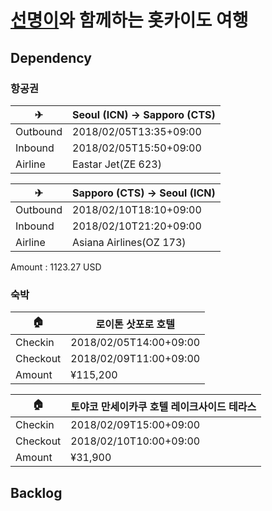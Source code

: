 # [선명이](https://github.com/actumn)와 함께하는 홋카이도 여행

## Dependency
### 항공권

| ✈ | Seoul (ICN) -> Sapporo (CTS) |
|----------|------------------------|
| Outbound | 2018/02/05T13:35+09:00 |
| Inbound | 2018/02/05T15:50+09:00 |
| Airline | Eastar Jet(ZE 623) | 

| ✈ | Sapporo (CTS) -> Seoul (ICN) |
|----------|------------------------|
| Outbound | 2018/02/10T18:10+09:00 |
| Inbound | 2018/02/10T21:20+09:00 |
| Airline | Asiana Airlines(OZ 173) | 


Amount : 1123.27 USD

### 숙박

| 🏠 | 로이톤 삿포로 호텔 |
|----------|------------------------|
| Checkin | 2018/02/05T14:00+09:00 |
| Checkout | 2018/02/09T11:00+09:00 |
| Amount | ¥115,200 |

| 🏠 | 토야코 만세이카쿠 호텔 레이크사이드 테라스 |
|----------|------------------------|
| Checkin | 2018/02/09T15:00+09:00 |
| Checkout | 2018/02/10T10:00+09:00 |
| Amount | ¥31,900 |


## Backlog
